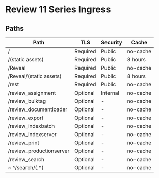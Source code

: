 # Review 11 Series Ingress

## Paths
| Path | TLS | Security | Cache|
|---|---|---|---|
/|Required|Public|no-cache|
/(static assets)|Required|Public|8 hours|
/Reveal|Required|Public|no-cache|
/Reveal/(static assets)|Required|Public|8 hours|
/rest|Required|Public|no-cache|
/review_assignment|Optional|Internal|no-cache|
/review_bulktag|Optional|-|no-cache|
/review_documentloader|Optional|-|no-cache|
/review_export|Optional|-|no-cache|
/review_indexbatch|Optional|-|no-cache|
/review_indexserver|Optional|-|no-cache|
/review_print|Optional|-|no-cache|
/review_productionserver|Optional|-|no-cache|
/review_search|Optional|-|no-cache|
~ ^/search/(.*)|Optional|-|no-cache|
